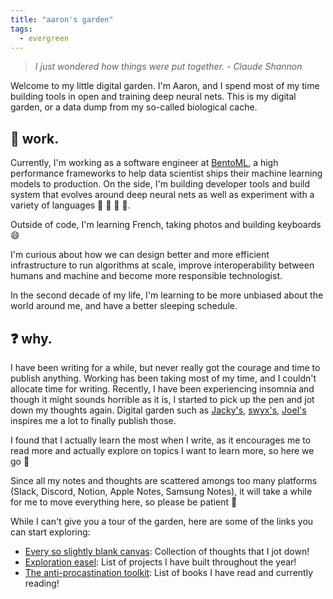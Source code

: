 ```yaml
---
title: "aaron's garden"
tags:
  - evergreen
---
```


> _I just wondered how things were put together. - Claude Shannon_

Welcome to my little digital garden. I'm Aaron, and I spend most of my time
building tools in open and training deep neural nets. This is my digital garden, or a data dump from my so-called biological cache.

## 📖 work.

Currently, I'm working as a software engineer at [BentoML](https://www.bentoml.com/),
a high performance frameworks to help data scientist ships their machine learning models
to production. On the side, I'm building developer tools and build system that evolves
around deep neural nets as well as experiment with a variety of languages 🦀 🐍 🐉 👻.

Outside of code, I'm learning French, taking photos and building keyboards 😄

I'm curious about how we can design better and more efficient infrastructure to run
algorithms at scale, improve interoperability between humans and machine and become more responsible technologist.

In the second decade of my life, I'm learning to be more unbiased about the world
around me, and have a better sleeping schedule.

## ❓ why.

I have been writing for a while, but never really got the courage and time to publish anything. Working has been taking most of my time, and I couldn't allocate time for writing. Recently, I have been experiencing insomnia and though it might sounds
horrible as it is, I started to pick up the pen and jot down my thoughts again. Digital
garden such as [Jacky's](https://jzhao.xyz), [swyx's](https://publish.obsidian.md/swyx/README), [Joel's](https://joelhooks.com/) inspires me a lot to finally publish those.

I found that I actually learn the most when I write, as it encourages me to read more
and actually explore on topics I want to learn more, so here we go 🚀

Since all my notes and thoughts are scattered amongs too many platforms (Slack, Discord, Notion, Apple Notes, Samsung Notes), it will take a while for me to move everything here, so please be patient 🐣

While I can't give you a tour of the garden, here are some of the links you can start
exploring:

- [Every so slightly blank canvas](/cache): Collection of thoughts that I jot down!
- [Exploration easel](cache/Projects.md): List of projects I have built throughout the
  year!
- [The anti-procastination toolkit](/books): List of books I have read and currently
  reading!
